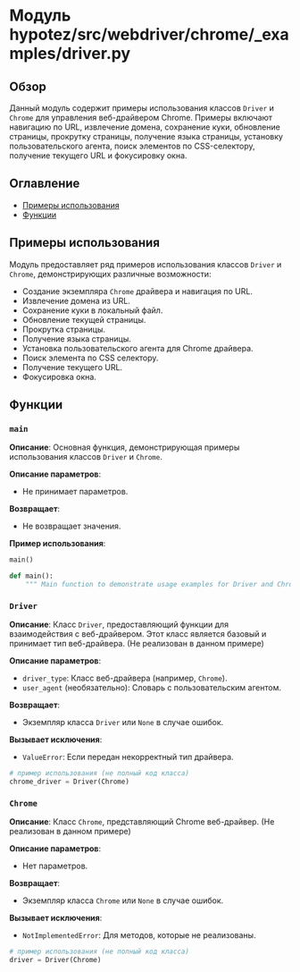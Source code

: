 # Модуль hypotez/src/webdriver/chrome/_examples/driver.py

## Обзор

Данный модуль содержит примеры использования классов `Driver` и `Chrome` для управления веб-драйвером Chrome.  Примеры включают навигацию по URL, извлечение домена, сохранение куки, обновление страницы, прокрутку страницы, получение языка страницы, установку пользовательского агента, поиск элементов по CSS-селектору, получение текущего URL и фокусировку окна.

## Оглавление

- [Примеры использования](#примеры-использования)
- [Функции](#функции)


## Примеры использования

Модуль предоставляет ряд примеров использования классов `Driver` и `Chrome`, демонстрирующих различные возможности:

* Создание экземпляра `Chrome` драйвера и навигация по URL.
* Извлечение домена из URL.
* Сохранение куки в локальный файл.
* Обновление текущей страницы.
* Прокрутка страницы.
* Получение языка страницы.
* Установка пользовательского агента для Chrome драйвера.
* Поиск элемента по CSS селектору.
* Получение текущего URL.
* Фокусировка окна.


## Функции

### `main`

**Описание**: Основная функция, демонстрирующая примеры использования классов `Driver` и `Chrome`.

**Описание параметров**:
- Не принимает параметров.

**Возвращает**:
- Не возвращает значения.


**Пример использования**:
```python
main()
```


```python
def main():
    """ Main function to demonstrate usage examples for Driver and Chrome """
```

### `Driver`

**Описание**:  Класс `Driver`, предоставляющий функции для взаимодействия с веб-драйвером. Этот класс является базовый и принимает тип веб-драйвера. (Не реализован в данном примере)

**Описание параметров**:
- `driver_type`: Класс веб-драйвера (например, `Chrome`).
- `user_agent` (необязательно): Словарь с пользовательским агентом.

**Возвращает**:
- Экземпляр класса `Driver` или `None` в случае ошибок.

**Вызывает исключения**:
- `ValueError`: Если передан некорректный тип драйвера.



```python
# пример использования (не полный код класса)
chrome_driver = Driver(Chrome)
```


### `Chrome`

**Описание**: Класс `Chrome`, представляющий Chrome веб-драйвер. (Не реализован в данном примере)

**Описание параметров**:
- Нет параметров.

**Возвращает**:
- Экземпляр класса `Chrome` или `None` в случае ошибок.

**Вызывает исключения**:
- `NotImplementedError`: Для методов, которые не реализованы.


```python
# пример использования (не полный код класса)
driver = Driver(Chrome)
```
```
```
```


```
```
```
```